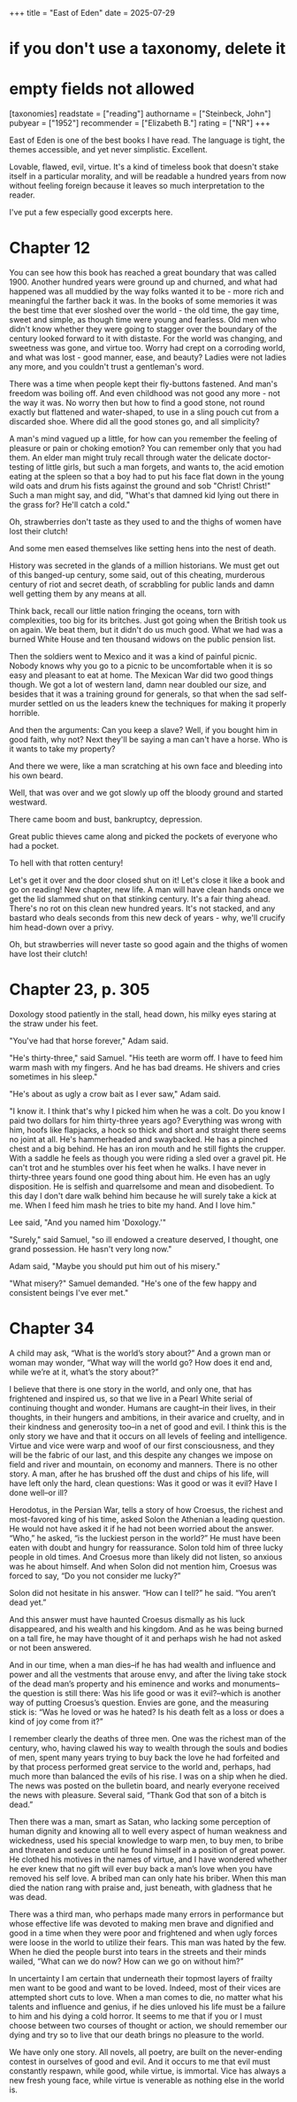 +++
title = "East of Eden"
date = 2025-07-29
# if you don't use a taxonomy, delete it
# empty fields not allowed
[taxonomies]
  readstate = ["reading"]
  authorname = ["Steinbeck, John"]
  pubyear = ["1952"]
  recommender = ["Elizabeth B."]
  rating = ["NR"]
+++

East of Eden is one of the best books I have read. The language is tight, the themes accessible, and yet never simplistic. Excellent.

Lovable, flawed, evil, virtue. It's a kind of timeless book that doesn't stake itself in a particular morality, and will be readable a hundred years from now without feeling foreign because it leaves so much interpretation to the reader.

I've put a few especially good excerpts here.

# Chapter 12

You can see how this book has reached a great boundary that was called 1900. Another hundred years were ground up and churned, and what had happened was all muddied by the way folks wanted it to be - more rich and meaningful the farther back it was. In the books of some memories it was the best time that ever sloshed over the world - the old time, the gay time, sweet and simple, as though time were young and fearless. Old men who didn't know whether they were going to stagger over the boundary of the century looked forward to it with distaste. For the world was changing, and sweetness was gone, and virtue too. Worry had crept on a corroding world, and what was lost - good manner, ease, and beauty? Ladies were not ladies any more, and you couldn't trust a gentleman's word.

There was a time when people kept their fly-buttons fastened. And man's freedom was boiling off. And even childhood was not good any more - not the way it was. No worry then but how to find a good stone, not round exactly but flattened and water-shaped, to use in a sling pouch cut from a discarded shoe. Where did all the good stones go, and all simplicity?

A man's mind vagued up a little, for how can you remember the feeling of pleasure or pain or choking emotion? You can remember only that you had them. An elder man might truly recall through water the delicate doctor-testing of little girls, but such a man forgets, and wants to, the acid emotion eating at the spleen so that a boy had to put his face flat down in the young wild oats and drum his fists against the ground and sob "Christ! Christ!" Such a man might say, and did, "What's that damned kid lying out there in the grass for? He'll catch a cold."

Oh, strawberries don't taste as they used to and the thighs of women have lost their clutch!

And some men eased themselves like setting hens into the nest of death.

History was secreted in the glands of a million historians. We must get out of this banged-up century, some said, out of this cheating, murderous century of riot and secret death, of scrabbling for public lands and damn well getting them by any means at all.

Think back, recall our little nation fringing the oceans, torn with complexities, too big for its britches. Just got going when the British took us on again. We beat them, but it didn't do us much good. What we had was a burned White House and ten thousand widows on the public pension list.

Then the soldiers went to Mexico and it was a kind of painful picnic. Nobody knows why you go to a picnic to be uncomfortable when it is so easy and pleasant to eat at home. The Mexican War did two good things though. We got a lot of western land, damn near doubled our size, and besides that it was a training ground for generals, so that when the sad self-murder settled on us the leaders knew the techniques for making it properly horrible.

And then the arguments:
Can you keep a slave?
Well, if you bought him in good faith, why not?
Next they'll be saying a man can't have a horse. Who is it wants to take my property?

And there we were, like a man scratching at his own face and bleeding into his own beard.

Well, that was over and we got slowly up off the bloody ground and started westward.

There came boom and bust, bankruptcy, depression.

Great public thieves came along and picked the pockets of everyone who had a pocket.

To hell with that rotten century!

Let's get it over and the door closed shut on it! Let's close it like a book and go on reading! New chapter, new life. A man will have clean hands once we get the lid slammed shut on that stinking century. It's a fair thing ahead. There's no rot on this clean new hundred years. It's not stacked, and any bastard who deals seconds from this new deck of years - why, we'll crucify him head-down over a privy.

Oh, but strawberries will never taste so good again and the thighs of women have lost their clutch!

# Chapter 23, p. 305

Doxology stood patiently in the stall, head down, his milky eyes staring at the straw under his feet.

"You've had that horse forever," Adam said.

"He's thirty-three," said Samuel. "His teeth are worm off. I have to feed him warm mash with my fingers. And he has bad dreams. He shivers and cries sometimes in his sleep."

"He's about as ugly a crow bait as I ever saw," Adam said.

"I know it. I think that's why I picked him when he was a colt. Do you know I paid two dollars for him thirty-three years ago? Everything was wrong with him, hoofs like flapjacks, a hock so thick and short and straight there seems no joint at all. He's hammerheaded and swaybacked. He has a pinched chest and a big behind. He has an iron mouth and he still fights the crupper. With a saddle he feels as though you were riding a sled over a gravel pit. He can't trot and he stumbles over his feet when he walks. I have never in thirty-three years found one good thing about him. He even has an ugly disposition. He is selfish and quarrelsome and mean and disobedient. To this day I don't dare walk behind him because he will surely take a kick at me. When I feed him mash he tries to bite my hand. And I love him."

Lee said, "And you named him 'Doxology.'"

"Surely," said Samuel, "so ill endowed a creature deserved, I thought, one grand possession. He hasn't very long now."

Adam said, "Maybe you should put him out of his misery."

"What misery?" Samuel demanded. "He's one of the few happy and consistent beings I've ever met."

# Chapter 34

A child may ask, “What is the world’s story about?” And a grown man or woman may wonder, “What way will the world go? How does it end and, while we’re at it, what’s the story about?”

I believe that there is one story in the world, and only one, that has frightened and inspired us, so that we live in a Pearl White serial of continuing thought and wonder. Humans are caught–in their lives, in their thoughts, in their hungers and ambitions, in their avarice and cruelty, and in their kindness and generosity too–in a net of good and evil. I think this is the only story we have and that it occurs on all levels of feeling and intelligence. Virtue and vice were warp and woof of our first consciousness, and they will be the fabric of our last, and this despite any changes we impose on field and river and mountain, on economy and manners. There is no other story. A man, after he has brushed off the dust and chips of his life, will have left only the hard, clean questions: Was it good or was it evil? Have I done well–or ill?

Herodotus, in the Persian War, tells a story of how Croesus, the richest and most-favored king of his time, asked Solon the Athenian a leading question. He would not have asked it if he had not been worried about the answer. “Who,” he asked, “is the luckiest person in the world?” He must have been eaten with doubt and hungry for reassurance. Solon told him of three lucky people in old times. And Croesus more than likely did not listen, so anxious was he about himself. And when Solon did not mention him, Croesus was forced to say, “Do you not consider me lucky?”

Solon did not hesitate in his answer. “How can I tell?” he said. “You aren’t dead yet.”

And this answer must have haunted Croesus dismally as his luck disappeared, and his wealth and his kingdom. And as he was being burned on a tall fire, he may have thought of it and perhaps wish he had not asked or not been answered.

And in our time, when a man dies–if he has had wealth and influence and power and all the vestments that arouse envy, and after the living take stock of the dead man’s property and his eminence and works and monuments–the question is still there: Was his life good or was it evil?–which is another way of putting Croesus’s question. Envies are gone, and the measuring stick is: “Was he loved or was he hated? Is his death felt as a loss or does a kind of joy come from it?”

I remember clearly the deaths of three men. One was the richest man of the century, who, having clawed his way to wealth through the souls and bodies of men, spent many years trying to buy back the love he had forfeited and by that process performed great service to the world and, perhaps, had much more than balanced the evils of his rise. I was on a ship when he died. The news was posted on the bulletin board, and nearly everyone received the news with pleasure. Several said, “Thank God that son of a bitch is dead.”

Then there was a man, smart as Satan, who lacking some perception of human dignity and knowing all to well every aspect of human weakness and wickedness, used his special knowledge to warp men, to buy men, to bribe and threaten and seduce until he found himself in a position of great power. He clothed his motives in the names of virtue, and I have wondered whether he ever knew that no gift will ever buy back a man’s love when you have removed his self love. A bribed man can only hate his briber. When this man died the nation rang with praise and, just beneath, with gladness that he was dead.

There was a third man, who perhaps made many errors in performance but whose effective life was devoted to making men brave and dignified and good in a time when they were poor and frightened and when ugly forces were loose in the world to utilize their fears. This man was hated by the few. When he died the people burst into tears in the streets and their minds wailed, “What can we do now? How can we go on without him?”

In uncertainty I am certain that underneath their topmost layers of frailty men want to be good and want to be loved. Indeed, most of their vices are attempted short cuts to love. When a man comes to die, no matter what his talents and influence and genius, if he dies unloved his life must be a failure to him and his dying a cold horror. It seems to me that if you or I must choose between two courses of thought or action, we should remember our dying and try so to live that our death brings no pleasure to the world.

We have only one story. All novels, all poetry, are built on the never-ending contest in ourselves of good and evil. And it occurs to me that evil must constantly respawn, while good, while virtue, is immortal. Vice has always a new fresh young face, while virtue is venerable as nothing else in the world is.